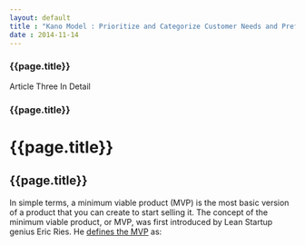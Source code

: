 ```yaml
---
layout: default
title : "Kano Model : Prioritize and Categorize Customer Needs and Preferences"
date : 2014-11-14
---
```

<html lang="en">
<head>
    <meta charset="utf-8">
    <meta name="viewport" content="width=device-width, initial-scale=1.0">
    <link href="https://fonts.googleapis.com/css2?family=Barlow:wght@400;500;600;700&display=swap" rel="stylesheet">
    <link rel="stylesheet" href="{{ '../assets/css/screen.css' | relative_url }}">
</head>
<body>
    <h3>{{page.title}}</h3>
    Article Three In Detail
</body>
</html>

### {{page.title}}
# {{page.title}}
## {{page.title}}
In simple terms, a minimum viable product (MVP) is the most basic version of a product that you can create to start selling it. The concept of the minimum viable product, or MVP, was first introduced by Lean Startup genius Eric Ries. He <ins>defines the MVP</ins> as:
